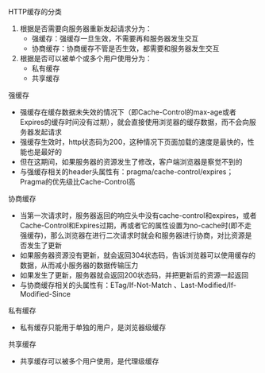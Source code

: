 HTTP缓存的分类

1. 根据是否需要向服务器重新发起请求分为：
   * 强缓存：强缓存一旦生效，不需要再和服务器发生交互
   * 协商缓存：协商缓存不管是否生效，都需要和服务器发生交互
2. 根据是否可以被单个或多个用户使用分为：
   * 私有缓存
   * 共享缓存

强缓存

* 强缓存在缓存数据未失效的情况下（即Cache-Control的max-age或者Expires的缓存时间没有过期），就会直接使用浏览器的缓存数据，而不会向服务器发起请求
* 强缓存生效时，http状态码为200，这种情况下页面加载的速度是最快的，性能也是最好的
* 但在这期间，如果服务器的资源发生了修改，客户端浏览器是察觉不到的
* 与强缓存相关的header头属性有：pragma/cache-control/expires；Pragma的优先级比Cache-Control高

协商缓存

* 当第一次请求时，服务器返回的响应头中没有cache-control和expires，或者Cache-Control和Expires过期，再或者它的属性设置为no-cache时(即不走强缓存)，那么浏览器在进行二次请求时就会和服务器进行协商，对比资源是否发生了更新
* 如果服务器资源没有更新，就会返回304状态码，告诉浏览器可以使用缓存的数据，从而减小服务器的数据传输压力
* 如果发生了更新，服务器就会返回200状态码，并把更新后的资源一起返回
* 与协商缓存相关的头属性有：ETag/If-Not-Match 、Last-Modified/If-Modified-Since

私有缓存

* 私有缓存只能用于单独的用户，是浏览器级缓存

共享缓存

* 共享缓存可以被多个用户使用，是代理级缓存